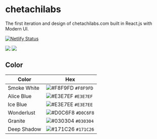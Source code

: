 # chetachilabs

The first iteration and design of chetachilabs.com built in React.js with Modern UI.

[![Netlify Status](https://api.netlify.com/api/v1/badges/a079c68a-6a41-450d-a575-8c0c58ec3b45/deploy-status)](https://app.netlify.com/sites/chetachi/deploys)

![](https://i.imgur.com/3QMS2xP.jpg)
![](https://i.imgur.com/ukji1Ac.jpg)

## Color

| Color       | Hex                                                                |
| ----------- | ------------------------------------------------------------------ |
| Smoke White | ![#F8F9FD](https://via.placeholder.com/10/F8F9FD?text=+) `#F8F9FD` |
| Alice Blue  | ![#E3E7EF](https://via.placeholder.com/10/E3E7EF?text=+) `#E3E7EF` |
| Ice Blue    | ![#E3E7EE](https://via.placeholder.com/10/E3E7EE?text=+) `#E3E7EE` |
| Wonderlust  | ![#D0C6F8](https://via.placeholder.com/10/D0C6F8?text=+) `#D0C6F8` |
| Granite     | ![#030304](https://via.placeholder.com/10/030304?text=+) `#030304` |
| Deep Shadow | ![#171C26](https://via.placeholder.com/10/171C26?text=+) `#171C26` |
